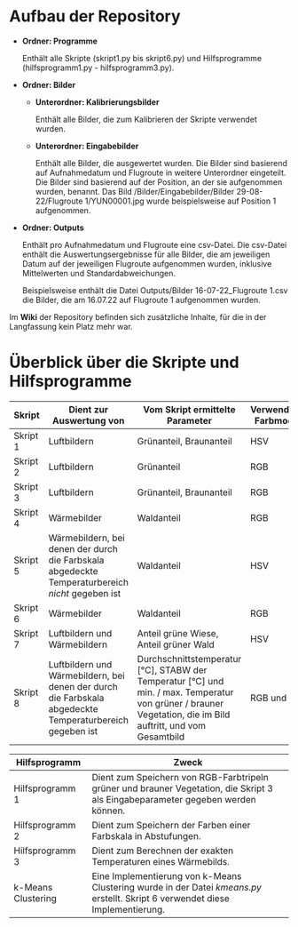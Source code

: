 # Aufbau der Repository

- **Ordner: Programme**
  
  Enthält alle Skripte (skript1.py bis skript6.py) und Hilfsprogramme (hilfsprogramm1.py - hilfsprogramm3.py).
- **Ordner: Bilder**
  - **Unterordner: Kalibrierungsbilder**
    
    Enthält alle Bilder, die zum Kalibrieren der Skripte verwendet wurden.
  - **Unterordner: Eingabebilder**
    
    Enthält alle Bilder, die ausgewertet wurden. Die Bilder sind basierend auf Aufnahmedatum und Flugroute in weitere Unterordner eingeteilt.
    Die Bilder sind basierend auf der Position, an der sie aufgenommen wurden, benannt. Das Bild /Bilder/Eingabebilder/Bilder 29-08-22/Flugroute 1/YUN00001.jpg wurde beispielsweise auf Position 1 aufgenommen.
- **Ordner: Outputs**
  
  Enthält pro Aufnahmedatum und Flugroute eine csv-Datei. Die csv-Datei enthält die Auswertungsergebnisse für alle Bilder, die am jeweiligen Datum auf der jeweiligen Flugroute aufgenommen wurden, inklusive Mittelwerten und Standardabweichungen.
  
  Beispielsweise enthält die Datei Outputs/Bilder 16-07-22_Flugroute 1.csv die Bilder, die am 16.07.22 auf Flugroute 1 aufgenommen wurden.

Im **Wiki** der Repository befinden sich zusätzliche Inhalte, für die in der Langfassung kein Platz mehr war.

# Überblick über die Skripte und Hilfsprogramme

| **Skript** | **Dient zur Auswertung von**                                                                                                         | **Vom Skript ermittelte Parameter**                                                                                                                          | **Verwendetes Farbmodell** |
| ---------- | ------------------------------------------------------------------------------------------------------------------------------------ | ------------------------------------------------------------------------------------------------------------------------------------------------------------ | -------------------------- |
| Skript 1   | Luftbildern                                                                                                                          | Grünanteil, Braunanteil                                                                                                                                      | HSV                        |
| Skript 2   | Luftbildern                                                                                                                          | Grünanteil                                                                                                                                                   | RGB                        |
| Skript 3   | Luftbildern                                                                                                                          | Grünanteil, Braunanteil                                                                                                                                      | RGB                        |
| Skript 4   | Wärmebilder                                                                                                                          | Waldanteil                                                                                                                                                   | RGB                        |
| Skript 5   | Wärmebildern, bei denen der durch die Farbskala abgedeckte Temperaturbereich _nicht_ gegeben ist                                     | Waldanteil                                                                                                                                                   | HSV                        |
| Skript 6   | Wärmebilder                                                                                                                          | Waldanteil                                                                                                                                                   | RGB                        |
| Skript 7   | Luftbildern und Wärmebildern | Anteil grüne Wiese, Anteil grüner Wald                                                                                                                       | HSV                        |
| Skript 8   | Luftbildern und Wärmebildern, bei denen der durch die Farbskala abgedeckte Temperaturbereich gegeben ist                             | Durchschnittstemperatur [°C], STABW der Temperatur [°C] und min. / max. Temperatur von grüner / brauner Vegetation, die im Bild auftritt, und vom Gesamtbild | RGB und HSV                |

| **Hilfsprogramm**  | **Zweck**                                                                                                                       |
| ------------------ | ------------------------------------------------------------------------------------------------------------------------------- |
| Hilfsprogramm 1    | Dient zum Speichern von RGB-Farbtripeln grüner und brauner Vegetation, die Skript 3 als Eingabeparameter gegeben werden können. |
| Hilfsprogramm 2    | Dient zum Speichern der Farben einer Farbskala in Abstufungen.                                                                  |
| Hilfsprogramm 3    | Dient zum Berechnen der exakten Temperaturen eines Wärmebilds.                                                                  |
| k-Means Clustering | Eine Implementierung von k-Means Clustering wurde in der Datei _kmeans.py_ erstellt. Skript 6 verwendet diese Implementierung.  |

